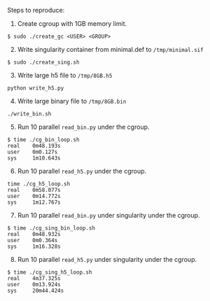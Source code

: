 Steps to reproduce:

1. Create cgroup with 1GB memory limit.
```
$ sudo ./create_gc <USER> <GROUP>
``` 
2. Write singularity container from minimal.def to `/tmp/minimal.sif` 
```
$ sudo ./create_sing.sh
```
3. Write large h5 file to `/tmp/8GB.h5`
```
python write_h5.py
```
4. Write large binary file to `/tmp/8GB.bin`
```
./write_bin.sh
```
5. Run 10 parallel `read_bin.py` under the cgroup.
```
$ time ./cg_bin_loop.sh
real    0m48.193s
user    0m0.127s
sys     1m10.643s
```
6. Run 10 parallel `read_h5.py` under the cgroup.
```
time ./cg_h5_loop.sh
real    0m58.077s
user    0m14.772s
sys     1m12.767s
```
7. Run 10 parallel `read_bin.py` under singularity under the cgroup.
```
$ time ./cg_sing_bin_loop.sh
real    0m48.932s
user    0m0.364s
sys     1m16.328s
```
8. Run 10 parallel `read_h5.py` under singularity under the cgroup.
```
$ time ./cg_sing_h5_loop.sh
real    4m37.325s
user    0m13.924s
sys     20m44.424s
```